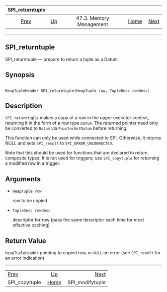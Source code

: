 <!--?xml version="1.0" encoding="UTF-8" standalone="no"?-->

|                 SPI\_returntuple                |                                                 |                         |                                                       |                                                     |
| :---------------------------------------------: | :---------------------------------------------- | :---------------------: | ----------------------------------------------------: | --------------------------------------------------: |
| [Prev](spi-spi-copytuple.html "SPI_copytuple")  | [Up](spi-memory.html "47.3. Memory Management") | 47.3. Memory Management | [Home](index.html "PostgreSQL 17devel Documentation") |  [Next](spi-spi-modifytuple.html "SPI_modifytuple") |

***

[]()

## SPI\_returntuple

SPI\_returntuple — prepare to return a tuple as a Datum

## Synopsis

```

HeapTupleHeader SPI_returntuple(HeapTuple row, TupleDesc rowdesc)
```

## Description

`SPI_returntuple` makes a copy of a row in the upper executor context, returning it in the form of a row type `Datum`. The returned pointer need only be converted to `Datum` via `PointerGetDatum` before returning.

This function can only be used while connected to SPI. Otherwise, it returns NULL and sets `SPI_result` to `SPI_ERROR_UNCONNECTED`.

Note that this should be used for functions that are declared to return composite types. It is not used for triggers; use `SPI_copytuple` for returning a modified row in a trigger.

## Arguments

*   `HeapTuple row`

    row to be copied

*   `TupleDesc rowdesc`

    descriptor for row (pass the same descriptor each time for most effective caching)

## Return Value

`HeapTupleHeader` pointing to copied row, or `NULL` on error (see `SPI_result` for an error indication)

***

|                                                 |                                                       |                                                     |
| :---------------------------------------------- | :---------------------------------------------------: | --------------------------------------------------: |
| [Prev](spi-spi-copytuple.html "SPI_copytuple")  |    [Up](spi-memory.html "47.3. Memory Management")    |  [Next](spi-spi-modifytuple.html "SPI_modifytuple") |
| SPI\_copytuple                                  | [Home](index.html "PostgreSQL 17devel Documentation") |                                    SPI\_modifytuple |
